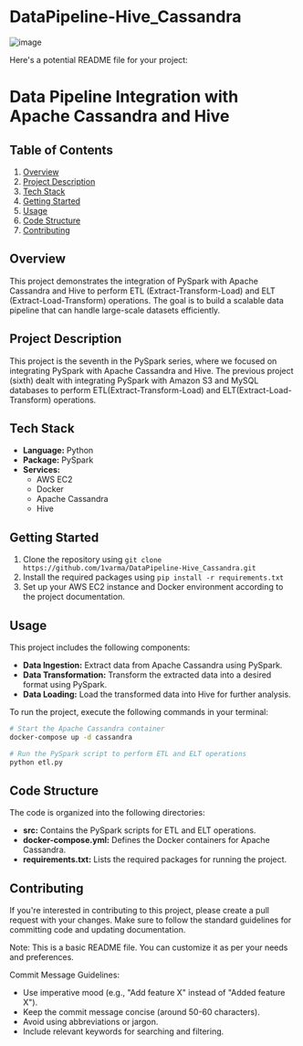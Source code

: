 # DataPipeline-Hive_Cassandra

![image](https://github.com/user-attachments/assets/781fab84-3ad5-4903-ac3b-6f29d2cb38e6)

Here's a potential README file for your project:

**Data Pipeline Integration with Apache Cassandra and Hive**
===========================================================

Table of Contents
-----------------

1. [Overview](#overview)
2. [Project Description](#project-description)
3. [Tech Stack](#tech-stack)
4. [Getting Started](#getting-started)
5. [Usage](#usage)
6. [Code Structure](#code-structure)
7. [Contributing](#contributing)

Overview
--------

This project demonstrates the integration of PySpark with Apache Cassandra and Hive to perform ETL (Extract-Transform-Load) and ELT (Extract-Load-Transform) operations. The goal is to build a scalable data pipeline that can handle large-scale datasets efficiently.

Project Description
-----------------

This project is the seventh in the PySpark series, where we focused on integrating PySpark with Apache Cassandra and Hive. The previous project (sixth) dealt with integrating PySpark with Amazon S3 and MySQL databases to perform ETL(Extract-Transform-Load) and ELT(Extract-Load-Transform) operations.

Tech Stack
------------

* **Language:** Python
* **Package:** PySpark
* **Services:**
	+ AWS EC2
	+ Docker
	+ Apache Cassandra
	+ Hive

Getting Started
----------------

1. Clone the repository using `git clone https://github.com/1varma/DataPipeline-Hive_Cassandra.git`
2. Install the required packages using `pip install -r requirements.txt`
3. Set up your AWS EC2 instance and Docker environment according to the project documentation.

Usage
-----

This project includes the following components:

*   **Data Ingestion:** Extract data from Apache Cassandra using PySpark.
*   **Data Transformation:** Transform the extracted data into a desired format using PySpark.
*   **Data Loading:** Load the transformed data into Hive for further analysis.

To run the project, execute the following commands in your terminal:

```bash
# Start the Apache Cassandra container
docker-compose up -d cassandra

# Run the PySpark script to perform ETL and ELT operations
python etl.py
```

Code Structure
--------------

The code is organized into the following directories:

*   **src:** Contains the PySpark scripts for ETL and ELT operations.
*   **docker-compose.yml:** Defines the Docker containers for Apache Cassandra.
*   **requirements.txt:** Lists the required packages for running the project.

Contributing
------------

If you're interested in contributing to this project, please create a pull request with your changes. Make sure to follow the standard guidelines for committing code and updating documentation.

Note: This is a basic README file. You can customize it as per your needs and preferences.

Commit Message Guidelines:

*   Use imperative mood (e.g., "Add feature X" instead of "Added feature X").
*   Keep the commit message concise (around 50-60 characters).
*   Avoid using abbreviations or jargon.
*   Include relevant keywords for searching and filtering.
